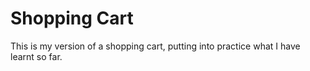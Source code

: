 # Shopping Cart

This is my version of a shopping cart, putting into practice what I have learnt so far.